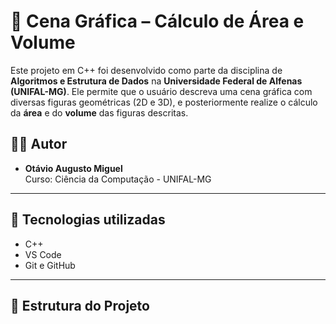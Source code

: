 # 🧮 Cena Gráfica – Cálculo de Área e Volume

Este projeto em C++ foi desenvolvido como parte da disciplina de **Algoritmos e Estrutura de Dados** na **Universidade Federal de Alfenas (UNIFAL-MG)**. Ele permite que o usuário descreva uma cena gráfica com diversas figuras geométricas (2D e 3D), e posteriormente realize o cálculo da **área** e do **volume** das figuras descritas.

## 👨‍💻 Autor
- **Otávio Augusto Miguel**  
  Curso: Ciência da Computação - UNIFAL-MG

---

## 🔧 Tecnologias utilizadas

- C++
- VS Code
- Git e GitHub

---

## 📁 Estrutura do Projeto

